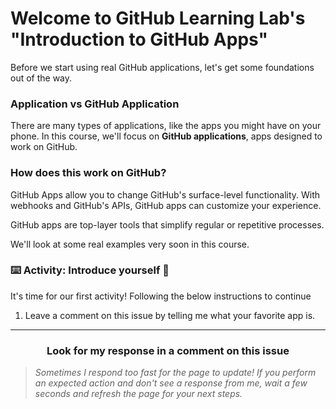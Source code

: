 # Welcome to GitHub Learning Lab's "Introduction to GitHub Apps"

Before we start using real GitHub applications, let's get some foundations out of the way.

### Application vs GitHub Application

There are many types of applications, like the apps you might have on your phone. In this course, we'll focus on **GitHub applications**, apps designed to work on GitHub.

### How does this work on GitHub?

GitHub Apps allow you to change GitHub's surface-level functionality.  With webhooks and GitHub's APIs, GitHub apps can customize your experience.

GitHub apps are top-layer tools that simplify regular or repetitive processes.

We'll look at some real examples very soon in this course.

### :keyboard: Activity: Introduce yourself :tada:

It's time for our first activity! Following the below instructions to continue

1. Leave a comment on this issue by telling me what your favorite app is.

<hr>
<h3 align="center">Look for my response in a comment on this issue</h3>

> _Sometimes I respond too fast for the page to update! If you perform an expected action and don't see a response from me, wait a few seconds and refresh the page for your next steps._
